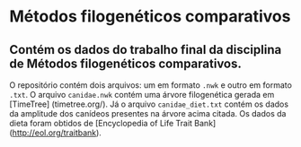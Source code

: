 # Métodos filogenéticos comparativos

## Contém os dados do trabalho final da disciplina de Métodos filogenéticos comparativos.

O repositório contém dois arquivos: um em formato `.nwk` e outro em formato `.txt`.
O arquivo `canidae.nwk` contém uma árvore filogenética gerada em [TimeTree] (timetree.org/).
Já o arquivo `canidae_diet.txt` contém os dados da amplitude dos canídeos presentes na árvore acima citada. Os dados da dieta foram obtidos de [Encyclopedia of Life Trait Bank] (http://eol.org/traitbank).
